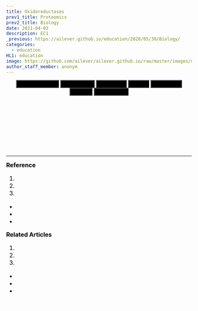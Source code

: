 ```yaml
---
title: Oxidoreductases
prev1_title: Proteomics
prev2_title: Biology
date: 2021-04-03
description: EC1
_previous: https://ailever.github.io/education/2020/05/30/Biology/
categories:
  - education
HL1: education
image: https://github.com/ailever/ailever.github.io/raw/master/images/unsplash/gray_Biology.png
author_staff_member: anonym
---
```


<!-- Top Block -->
<div align="center" class="top_btn_box">
  <button class="top_btn" style="background-color:black;" type="button" onclick="location.href='https://ailever.github.io/education/2021/04/03/_BIO-prt-en-enzyme-ec1-oxidoreductases/'">Oxidoreductases</button>
  <button class="top_btn" style="background-color:black;" type="button" onclick="location.href='https://ailever.github.io/education/2021/04/03/_BIO-prt-en-enzyme-ec2-transferases/'">Transferases</button>
  <button class="top_btn" style="background-color:black;" type="button" onclick="location.href='https://ailever.github.io/education/2021/04/03/_BIO-prt-en-enzyme-ec3-hydrolases/'">Hydrolases</button>
  <button class="top_btn" style="background-color:black;" type="button" onclick="location.href='https://ailever.github.io/education/2021/04/03/_BIO-prt-en-enzyme-ec4-lyases/'">Lyases</button>
  <button class="top_btn" style="background-color:black;" type="button" onclick="location.href='https://ailever.github.io/education/2021/04/03/_BIO-prt-en-enzyme-ec5-isomerases/'">Isomerases</button>
  <button class="top_btn" style="background-color:black;" type="button" onclick="location.href='https://ailever.github.io/education/2021/04/03/_BIO-prt-en-enzyme-ec6-ligases/'">Ligases</button>
  <button class="top_btn" style="background-color:black;" type="button" onclick="location.href='https://ailever.github.io/education/2021/04/03/_BIO-prt-en-enzyme-ec7-translocases/'">Translocases</button>  
</div><br>
<!-- Top Block -->

<!-- Content Block -->
<div align="left" style="font-size:medium;font-weight:normal;color:black;background-color:unset;">　<br><br></div>
<div align="left" style="font-size:medium;font-weight:normal;color:black;background-color:unset;">　<br><br></div>
<div align="left" style="font-size:medium;font-weight:normal;color:black;background-color:unset;">　<br><br></div>
<!-- Content Block -->

---

<!-- Reference Block -->
<div align="left" style="font-size:medium;font-weight:normal;color:black;background-color:unset;">
<b id='REF'>Reference</b>
<ol>
  <li><a href="#"></a></li>
  <li><a href="#"></a></li>
  <li><a href="#"></a></li>
</ol>
<ul>
  <li><a href="#"></a></li>
  <li><a href="#"></a></li>
  <li><a href="#"></a></li>
</ul>
</div>
<!-- Reference Block -->

<!-- Article Block -->
<div align="left" style="font-size:medium;font-weight:normal;color:black;background-color:unset;">
<b id='ART'>Related Articles</b>
<ol>
  <li><a href="#"></a></li>
  <li><a href="#"></a></li>
  <li><a href="#"></a></li>
</ol>
<ul>
  <li><a href="#"></a></li>
  <li><a href="#"></a></li>
  <li><a href="#"></a></li>
</ul>
</div>
<!-- Article Block -->

<!-- Bottom Block -->
<div align="center" class="bottom_btn_box">
  <span class="bottom_btn"><a href="https://github.com/ailever/ailever.github.io/blob/master/_posts/education/2021-04-03-_BIO-prt-en-enzyme-ec1-oxidoreductases.md" target="_blank" style="color:white">Edit</a></span>
</div>
<!-- Bottom Block -->

<!-- Notice
# Mathematical Expression
- outline : $  $
- inline  : $$  $$

# Default Div Tag
- align : left, right, center
- font-size : xx-small, x-small, small, medium, large, x-large, xx-large
- font-weight : normal, bold
- color : red, orange, yellow, green, cyan, blue, purple, pink, white, gray, brown
- background-color : red, orange, yellow, green, cyan, blue, purple, pink, white, gray, brown

# Html Ref
- color code : https://htmlcolorcodes.com/
- tags : https://www.w3schools.com/tags/default.asp
- attributes : https://www.w3schools.com/tags/ref_attributes.asp
Notice -->


